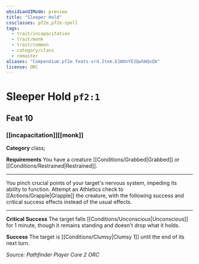 ```yaml
---
obsidianUIMode: preview
title: "Sleeper Hold"
cssclasses: pf2e,pf2e-spell
tags:
  - trait/incapacitation
  - trait/monk
  - trait/common
  - category/class
  - remaster
aliases: "Compendium.pf2e.feats-srd.Item.E1WXnYE2QwhHQxQb"
license: ORC
---
```

# Sleeper Hold `pf2:1`
## Feat 10
### [[incapacitation]][[monk]]

**Category** class; 




**Requirements** You have a creature [[Conditions/Grabbed|Grabbed]] or [[Conditions/Restrained|Restrained]].

* * *

You pinch crucial points of your target's nervous system, impeding its ability to function. Attempt an Athletics check to [[Actions/Grapple|Grapple]] the creature, with the following success and critical success effects instead of the usual effects.

* * *

**Critical Success** The target falls [[Conditions/Unconscious|Unconscious]] for 1 minute, though it remains standing and doesn't drop what it holds.

**Success** The target is [[Conditions/Clumsy|Clumsy 1]] until the end of its next turn.

*Source: Pathfinder Player Core 2*
*ORC*